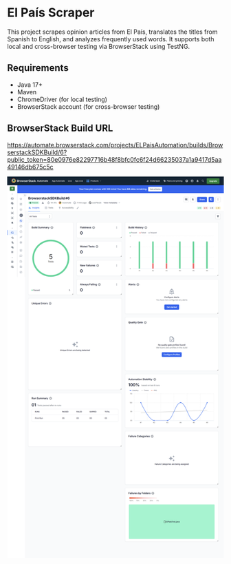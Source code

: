 # El País Scraper

This project scrapes opinion articles from El País, translates the titles from Spanish to English, and analyzes frequently used words. It supports both local and cross-browser testing via BrowserStack using TestNG.

## Requirements

- Java 17+
- Maven
- ChromeDriver (for local testing)
- BrowserStack account (for cross-browser testing)

## BrowserStack Build URL

https://automate.browserstack.com/projects/ELPaisAutomation/builds/BrowserstackSDKBuild/6?public_token=80e0976e82297716b48f8bfc0fc6f24d66235037a1a9417d5aa49146db675c5c

![](screencapture-automate-browserstack-projects-ELPaisAutomation-builds-BrowserstackSDKBuild-6-2025-07-13-05_16_42.png)